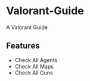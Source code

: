# Valorant-Guide
 A Valorant Guide 

 ## Features

 - Check All Agents
- Check All Maps
- Check All Guns
